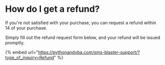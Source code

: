 # How do I get a refund?

If you're not satisfied with your purchase, you can request a refund within 14 of your purchase.

Simply fill out the refund request form below, and your refund will be issued promptly.

{% embed url="https://pythonandvba.com/sms-blaster-support/?type_of_inquiry=Refund" %}

